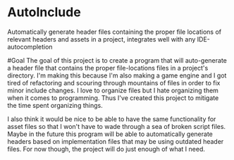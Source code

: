 # AutoInclude
Automatically generate header files containing the proper file locations of relevant headers and assets in a project, integrates well with any IDE-autocompletion


#Goal
The goal of this project is to create a program that will auto-generate a header file that contains the proper file-locations
files in a project's directory. I'm making this because I'm also making a game engine and I got tired of refactoring and
scouring through mountains of files in order to fix minor include changes. I love to organize files but I hate organizing
them when it comes to programming. Thus I've created this project to mitigate the time spent organizing things.

I also think it would be nice to be able to have the same functionality for asset files so that I won't have to wade through
a sea of broken script files. Maybe in the future this program will be able to automatically generate headers based on
implementation files that may be using outdated header files. For now though, the project will do just enough of what I need.

